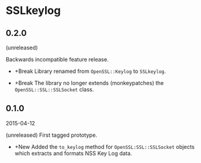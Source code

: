 SSLkeylog
=========

0.2.0
-----

(unreleased)

Backwards incompatible feature release.

  - +Break
    Library renamed from `OpenSSL::Keylog` to `SSLkeylog`.

  - +Break
    The library no longer extends (monkeypatches) the `OpenSSL::SSL::SSLSocket`
    class.


0.1.0
-----

2015-04-12

(unreleased) First tagged prototype.

  - +New
    Added the `to_keylog` method for `OpenSSL:SSL::SSLSocket` objects which extracts and formats NSS Key Log data.
